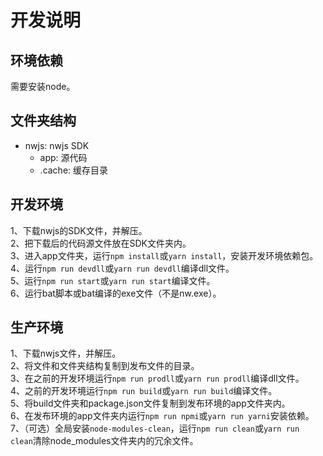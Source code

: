 # 开发说明

## 环境依赖
需要安装node。

## 文件夹结构
* nwjs: nwjs SDK
  * app: 源代码
  * .cache: 缓存目录

## 开发环境   
1、下载nwjs的SDK文件，并解压。   
2、把下载后的代码源文件放在SDK文件夹内。   
3、进入app文件夹，运行`npm install`或`yarn install`，安装开发环境依赖包。   
4、运行`npm run devdll`或`yarn run devdll`编译dll文件。   
5、运行`npm run start`或`yarn run start`编译文件。   
6、运行bat脚本或bat编译的exe文件（不是nw.exe）。   

## 生产环境
1、下载nwjs文件，并解压。   
2、将文件和文件夹结构复制到发布文件的目录。   
3、在之前的开发环境运行`npm run prodll`或`yarn run prodll`编译dll文件。   
4、之前的开发环境运行`npm run build`或`yarn run build`编译文件。   
5、将build文件夹和package.json文件复制到发布环境的app文件夹内。   
6、在发布环境的app文件夹内运行`npm run npmi`或`yarn run yarni`安装依赖。   
7、（可选）全局安装`node-modules-clean`，运行`npm run clean`或`yarn run clean`清除node_modules文件夹内的冗余文件。